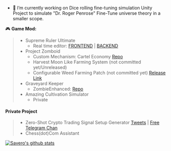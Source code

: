 - 🔭 I’m currently working on Dice rolling fine-tuning simulation Unity Project to simulate "Dr. Roger Penrose" Fine-Tune universe theory in a smaller scope.

🎮 **Game Mod:**

>  - Supreme Ruler Ultimate
>    - Real time editor: [FRONTEND](https://github.com/saveroo/sr-framework) | [BACKEND](https://github.com/saveroo/sr-framework-api)
>  - Project Zomboid
>    - Custom Mechanism: Cartel Economy [Repo](https://github.com/saveroo/PZ-ZHCartelEconomy)
>    - Harvest Moon Like Farming System (not committed yet/Unreleased) 
>    - Configurable Weed Farming Patch (not committed yet) [Release Link](https://steamcommunity.com/sharedfiles/filedetails/?id=2866186127)
>  - Graveyard Keeper
>    - ZombieEnhanced: [Repo](https://github.com/saveroo/ZombieEnchanced)
>  - Amazing Cultivation Simulator
>    - Private
 
#### Private Project
>  - Zero-Shot Crypto Trading Signal Setup Generator [Tweets](https://twitter.com/SurgaSavero/status/1668197921811202048) | [Free Telegram Chan](https://t.me/CryptoBoltSignal)
>  - Chess(dot)Com Assistant

[![Savero's github stats](https://github-readme-stats.vercel.app/api?username=saveroo)](https://github.com/anuraghazra/github-readme-stats)


<!--
**saveroo/saveroo** is a ✨ _special_ ✨ repository because its `README.md` (this file) appears on your GitHub profile.

Here are some ideas to get you started:

- 🔭 I’m currently working on ...
- 🌱 I’m currently learning ...
- 👯 I’m looking to collaborate on ...
- 🤔 I’m looking for help with ...
- 💬 Ask me about ...
- 📫 How to reach me: ...
- 😄 Pronouns: ...
- ⚡ Fun fact: ...
-->
